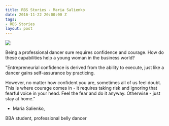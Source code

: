 ```yaml
---
title: RBS Stories - Maria Salienko
date: 2016-11-22 20:00:00 Z
tags:
- RBS Stories
layout: post
---
```


<img src="https://scontent-frt3-1.xx.fbcdn.net/v/t1.0-9/12804622_870037546458690_7351299503094780990_n.jpg?oh=d132b353e1c5140c25df0b0bc2370f1f&oe=5918D65B" class="img">

Being a professional dancer sure requires confidence and courage. 
How do these capabilities help a young woman in the business world?


"Entrepreneurial confidence is derived from the ability to execute, just like a dancer gains self-assurance by practicing.

However, no matter how confident you are, sometimes all of us feel doubt. This is where courage comes in - it requires taking risk and ignoring that fearful voice in your head. Feel the fear and do it anyway. Otherwise - just stay at home."


- Maria Salienko, 

BBA student, professional belly dancer
